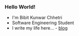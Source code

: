 ### Hello World!
- I'm Bibit Kunwar Chhetri
- Software Engineering Student
- I write my life here... - [blog](https://bibitchhetri.github.io/)

